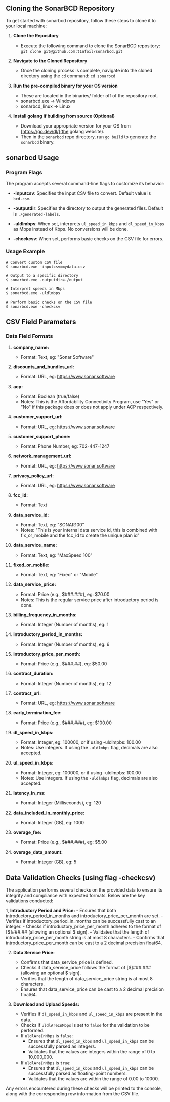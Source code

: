 ## Cloning the SonarBCD Repository

To get started with sonarbcd repository, follow these steps to clone it to your local machine:

1. **Clone the Repository**
   - Execute the following command to clone the SonarBCD repository:
     `git clone git@github.com:t1nfoil/sonarbcd.git`
     
2. **Navigate to the Cloned Repository**
   - Once the cloning process is complete, navigate into the cloned directory using the `cd` command:
     `cd sonarbcd`

3. **Run the pre-compiled binary for your OS version**
   - These are located in the binaries/ folder off of the repository root.
   - sonarbcd.exe -> Windows
   - sonarbcd_linux -> Linux
     
5. **Install golang if building from source (Optional)**
   - Download your appropriate version for your OS from [https://go.dev/dl/](the golang website).
   - Then in the `sonarbcd` repo directory, run `go build` to generate the `sonarbcd` binary.
  


## sonarbcd Usage ##

### Program Flags ###

The program accepts several command-line flags to customize its behavior:

- **-inputcsv**: Specifies the input CSV file to convert. Default value is `bcd.csv`.

- **-outputdir**: Specifies the directory to output the generated files. Default is `./generated-labels`.

- **-uldlmbps**: When set, interprets `ul_speed_in_kbps` and `dl_speed_in_kbps` as Mbps instead of Kbps. No conversions will be done.

- **-checkcsv**: When set, performs basic checks on the CSV file for errors.

### Usage Example ###

```
# Convert custom CSV file
$ sonarbcd.exe -inputcsv=mydata.csv

# Output to a specific directory
$ sonarbcd.exe -outputdir=./output

# Interpret speeds in Mbps
$ sonarbcd.exe -uldlmbps

# Perform basic checks on the CSV file
$ sonarbcd.exe -checkcsv
```

## CSV Field Parameters ##

   ### Data Field Formats ###

1. **company_name:** 
   - Format: Text, eg: "Sonar Software"

2. **discounts_and_bundles_url:** 
   - Format: URL, eg: https://www.sonar.software

3. **acp:**
   - Format: Boolean (true/false)
   - Notes: This is the Affordability Connectivity Program, use "Yes" or "No" if this package does or does not apply under ACP respectively.

4. **customer_support_url:** 
   - Format: URL, eg: https://www.sonar.software

5. **customer_support_phone:** 
   - Format: Phone Number, eg: 702-447-1247

6. **network_management_url:** 
   - Format: URL, eg: https://www.sonar.software

7. **privacy_policy_url:** 
   - Format: URL, eg: https://www.sonar.software

8. **fcc_id:** 
   - Format: Text

9. **data_service_id:** 
   - Format: Text, eg: "SONAR100"
   - Notes: "This is your internal data service id, this is combined with fix_or_mobile and the fcc_id to create the unique plan id"

10. **data_service_name:** 
    - Format: Text, eg: "MaxSpeed 100"

11. **fixed_or_mobile:** 
    - Format: Text, eg: "Fixed" or "Mobile"

12. **data_service_price:** 
    - Format: Price (e.g., $###.###), eg: $70.00
    - Notes: This is the regular service price after introductory period is done.

13. **billing_frequency_in_months:** 
    - Format: Integer (Number of months), eg: 1

14. **introductory_period_in_months:** 
    - Format: Integer (Number of months), eg: 6

15. **introductory_price_per_month:** 
    - Format: Price (e.g., $###.##), eg: $50.00

16. **contract_duration:** 
    - Format: Integer (Number of months), eg: 12

17. **contract_url:** 
    - Format: URL, eg: https://www.sonar.software

18. **early_termination_fee:** 
    - Format: Price (e.g., $###.###), eg: $100.00

19. **dl_speed_in_kbps:** 
    - Format: Integer, eg: 100000, or if using -uldlmpbs: 100.00
    - Notes: Use integers. If using the `-uldlmbps` flag, decimals are also accepted.

20. **ul_speed_in_kbps:** 
    - Format: Integer, eg: 100000, or if using -uldlmpbs: 100.00
    - Notes: Use integers. If using the `-uldlmbps` flag, decimals are also accepted.

21. **latency_in_ms:** 
    - Format: Integer (Milliseconds), eg: 120

22. **data_included_in_monthly_price:** 
    - Format: Integer (GB), eg: 1000

23. **overage_fee:** 
    - Format: Price (e.g., $###.###), eg: $5.00

24. **overage_data_amount:** 
    - Format: Integer (GB), eg: 5

## Data Validation Checks (using flag -checkcsv) ##

The application performs several checks on the provided data to ensure its integrity and compliance with expected formats. Below are the key validations conducted:

1, **Introductory Period and Price:**
    - Ensures that both introductory_period_in_months and introductory_price_per_month are set.
    - Verifies if introductory_period_in_months can be successfully cast to an integer.
    - Checks if introductory_price_per_month adheres to the format of [$]###.## (allowing an optional $ sign).
    - Validates that the length of introductory_price_per_month string is at most 8 characters.
    - Confirms that introductory_price_per_month can be cast to a 2 decimal precision float64.

2. **Data Service Price:**
    - Confirms that data_service_price is defined.
    - Checks if data_service_price follows the format of [$]###.### (allowing an optional $ sign).
    - Verifies that the length of data_service_price string is at most 8 characters.
    - Ensures that data_service_price can be cast to a 2 decimal precision float64.

3. **Download and Upload Speeds:**
   - Verifies if `dl_speed_in_kbps` and `ul_speed_in_kbps` are present in the data.
   - Checks if `uldlAreInMbps` is set to `false` for the validation to be performed.
   - If `uldlAreInMbps` is `false`:
      - Ensures that `dl_speed_in_kbps` and `ul_speed_in_kbps` can be successfully parsed as integers.
      - Validates that the values are integers within the range of 0 to 10,000,000.
   - If `uldlAreInMbps` is `true`:
      - Ensures that `dl_speed_in_kbps` and `ul_speed_in_kbps` can be successfully parsed as floating-point numbers.
      - Validates that the values are within the range of 0.00 to 10000.

Any errors encountered during these checks will be printed to the console, along with the corresponding row information from the CSV file.



